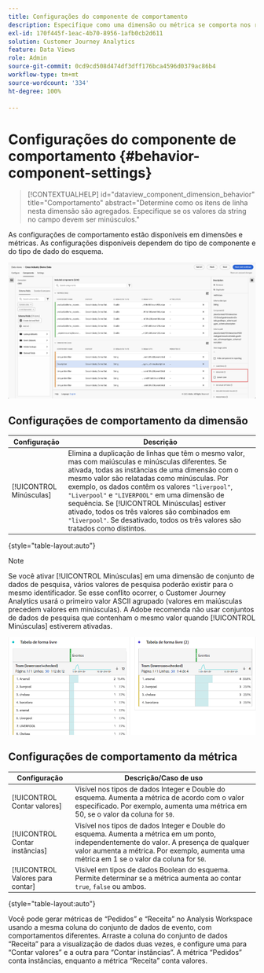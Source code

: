 ```yaml
---
title: Configurações do componente de comportamento
description: Especifique como uma dimensão ou métrica se comporta nos relatórios.
exl-id: 170f445f-1eac-4b70-8956-1afb0cb2d611
solution: Customer Journey Analytics
feature: Data Views
role: Admin
source-git-commit: 0cd9cd508d474df3dff176bca4596d0379ac86b4
workflow-type: tm+mt
source-wordcount: '334'
ht-degree: 100%

---
```


# Configurações do componente de comportamento {#behavior-component-settings}

<!-- markdownlint-disable MD034 -->

>[!CONTEXTUALHELP]
>id="dataview_component_dimension_behavior"
>title="Comportamento"
>abstract="Determine como os itens de linha nesta dimensão são agregados. Especifique se os valores da string no campo devem ser minúsculos."

<!-- markdownlint-enable MD034 -->


As configurações de comportamento estão disponíveis em dimensões e métricas. As configurações disponíveis dependem do tipo de componente e do tipo de dado do esquema.

![Configurações de comportamento](../assets/behavior-settings.png)

## Configurações de comportamento da dimensão

| Configuração | Descrição |
| --- | --- |
| [!UICONTROL Minúsculas] | Elimina a duplicação de linhas que têm o mesmo valor, mas com maiúsculas e minúsculas diferentes. Se ativada, todas as instâncias de uma dimensão com o mesmo valor são relatadas como minúsculas. Por exemplo, os dados contêm os valores `"liverpool"`, `"Liverpool"` e `"LIVERPOOL"` em uma dimensão de sequência. Se [!UICONTROL Minúsculas] estiver ativado, todos os três valores são combinados em `"liverpool"`. Se desativado, todos os três valores são tratados como distintos. |

{style="table-layout:auto"}

>[!NOTE]
>
>Se você ativar [!UICONTROL Minúsculas] em uma dimensão de conjunto de dados de pesquisa, vários valores de pesquisa poderão existir para o mesmo identificador. Se esse conflito ocorrer, o Customer Journey Analytics usará o primeiro valor ASCII agrupado (valores em maiúsculas precedem valores em minúsculas). A Adobe recomenda não usar conjuntos de dados de pesquisa que contenham o mesmo valor quando [!UICONTROL Minúsculas] estiverem ativadas.

![Dimensão que diferencia maiúsculas de minúsculas](../assets/case-sens-workspace.png)

## Configurações de comportamento da métrica

| Configuração | Descrição/Caso de uso |
| --- | --- |
| [!UICONTROL Contar valores] | Visível nos tipos de dados Integer e Double do esquema. Aumenta a métrica de acordo com o valor especificado. Por exemplo, aumenta uma métrica em 50, se o valor da coluna for `50`. |
| [!UICONTROL Contar instâncias] | Visível nos tipos de dados Integer e Double do esquema. Aumenta a métrica em um ponto, independentemente do valor. A presença de qualquer valor aumenta a métrica. Por exemplo, aumenta uma métrica em 1 se o valor da coluna for `50`. |
| [!UICONTROL Valores para contar] | Visível em tipos de dados Boolean do esquema. Permite determinar se a métrica aumenta ao contar `true`, `false` ou ambos. |

{style="table-layout:auto"}

Você pode gerar métricas de “Pedidos” e “Receita” no Analysis Workspace usando a mesma coluna do conjunto de dados de evento, com comportamentos diferentes. Arraste a coluna do conjunto de dados “Receita” para a visualização de dados duas vezes, e configure uma para “Contar valores” e a outra para “Contar instâncias”. A métrica “Pedidos” conta instâncias, enquanto a métrica “Receita” conta valores.
